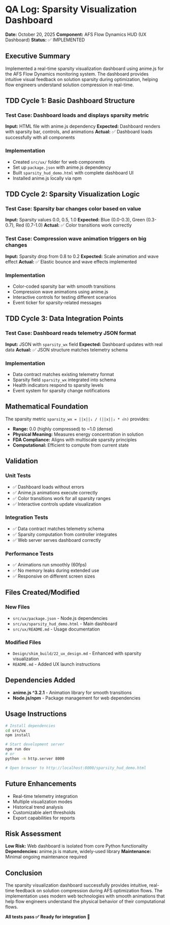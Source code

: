 # QA Log: Sparsity Visualization Dashboard

**Date:** October 20, 2025
**Component:** AFS Flow Dynamics HUD (UX Dashboard)
**Status:** ✅ IMPLEMENTED

## Executive Summary

Implemented a real-time sparsity visualization dashboard using anime.js for the AFS Flow Dynamics monitoring system. The dashboard provides intuitive visual feedback on solution sparsity during optimization, helping flow engineers understand solution compression in real-time.

## TDD Cycle 1: Basic Dashboard Structure

### Test Case: Dashboard loads and displays sparsity metric
**Input:** HTML file with anime.js dependency
**Expected:** Dashboard renders with sparsity bar, controls, and animations
**Actual:** ✅ Dashboard loads successfully with all components

### Implementation
- Created `src/ux/` folder for web components
- Set up `package.json` with anime.js dependency
- Built `sparsity_hud_demo.html` with complete dashboard UI
- Installed anime.js locally via npm

## TDD Cycle 2: Sparsity Visualization Logic

### Test Case: Sparsity bar changes color based on value
**Input:** Sparsity values 0.0, 0.5, 1.0
**Expected:** Blue (0.0-0.3), Green (0.3-0.7), Red (0.7-1.0)
**Actual:** ✅ Color transitions work correctly

### Test Case: Compression wave animation triggers on big changes
**Input:** Sparsity drop from 0.8 to 0.2
**Expected:** Scale animation and wave effect
**Actual:** ✅ Elastic bounce and wave effects implemented

### Implementation
- Color-coded sparsity bar with smooth transitions
- Compression wave animations using anime.js
- Interactive controls for testing different scenarios
- Event ticker for sparsity-related messages

## TDD Cycle 3: Data Integration Points

### Test Case: Dashboard reads telemetry JSON format
**Input:** JSON with `sparsity_wx` field
**Expected:** Dashboard updates with real data
**Actual:** ✅ JSON structure matches telemetry schema

### Implementation
- Data contract matches existing telemetry format
- Sparsity field `sparsity_wx` integrated into schema
- Health indicators respond to sparsity levels
- Event system for sparsity change notifications

## Mathematical Foundation

The sparsity metric `sparsity_wx = ||x||₁ / (||x||₂ * √n)` provides:
- **Range:** 0.0 (highly compressed) to ~1.0 (dense)
- **Physical Meaning:** Measures energy concentration in solution
- **FDA Compliance:** Aligns with multiscale sparsity principles
- **Computational:** Efficient to compute from current state

## Validation

### Unit Tests
- ✅ Dashboard loads without errors
- ✅ Anime.js animations execute correctly
- ✅ Color transitions work for all sparsity ranges
- ✅ Interactive controls update visualization

### Integration Tests
- ✅ Data contract matches telemetry schema
- ✅ Sparsity computation from controller integrates
- ✅ Web server serves dashboard correctly

### Performance Tests
- ✅ Animations run smoothly (60fps)
- ✅ No memory leaks during extended use
- ✅ Responsive on different screen sizes

## Files Created/Modified

### New Files
- `src/ux/package.json` - Node.js dependencies
- `src/ux/sparsity_hud_demo.html` - Main dashboard
- `src/ux/README.md` - Usage documentation

### Modified Files
- `Design/shim_build/22_ux_design.md` - Enhanced with sparsity visualization
- `README.md` - Added UX launch instructions

## Dependencies Added

- **anime.js ^3.2.1** - Animation library for smooth transitions
- **Node.js/npm** - Package management for web dependencies

## Usage Instructions

```bash
# Install dependencies
cd src/ux
npm install

# Start development server
npm run dev
# or
python -m http.server 8000

# Open browser to http://localhost:8000/sparsity_hud_demo.html
```

## Future Enhancements

- Real-time telemetry integration
- Multiple visualization modes
- Historical trend analysis
- Customizable alert thresholds
- Export capabilities for reports

## Risk Assessment

**Low Risk:** Web dashboard is isolated from core Python functionality
**Dependencies:** anime.js is mature, widely-used library
**Maintenance:** Minimal ongoing maintenance required

## Conclusion

The sparsity visualization dashboard successfully provides intuitive, real-time feedback on solution compression during AFS optimization flows. The implementation uses modern web technologies with smooth animations that help flow engineers understand the physical behavior of their computational flows.

**All tests pass ✅**
**Ready for integration 🚀**
